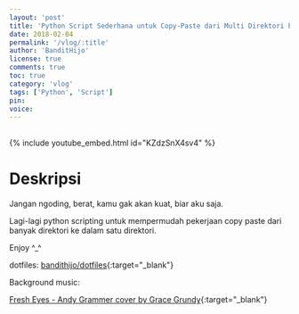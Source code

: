 ```yaml
---
layout: 'post'
title: 'Python Script Sederhana untuk Copy-Paste dari Multi Direktori Pt. 1'
date: 2018-02-04
permalink: '/vlog/:title'
author: 'BanditHijo'
license: true
comments: true
toc: true
category: 'vlog'
tags: ['Python', 'Script']
pin:
voice:
---
```


<div style="margin-top:30px;"></div>

{% include youtube_embed.html id="KZdzSnX4sv4" %}

# Deskripsi

Jangan ngoding, berat, kamu gak akan kuat, biar aku saja.

Lagi-lagi python scripting untuk mempermudah pekerjaan copy paste dari banyak direktori ke dalam satu direktori.

Enjoy ^_^

dotfiles: [bandithijo/dotfiles](https://github.com/bandithijo/dotfiles){:target="_blank"}

Background music:

[Fresh Eyes - Andy Grammer cover by Grace Grundy](https://youtu.be/vnO1T9zVnMg){:target="_blank"}

